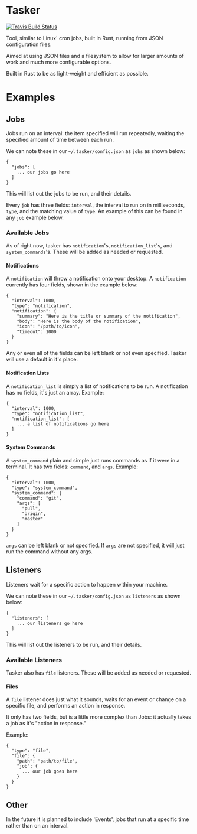 # Tasker

[![Travis Build Status](https://travis-ci.org/chasb96/tasker.svg?branch=master)](https://travis-ci.org/chasb96/tasker)

Tool, similar to Linux' cron jobs, built in Rust, running from JSON configuration files.

Aimed at using JSON files and a filesystem to allow for larger amounts of work and much more configurable options.

Built in Rust to be as light-weight and efficient as possible.

# Examples

## Jobs

Jobs run on an interval: the item specified will run repeatedly, waiting the specified amount of time between each run.

We can note these in our `~/.tasker/config.json` as `jobs` as shown below:

```
{
  "jobs": [
    ... our jobs go here
  ]
}
```

This will list out the jobs to be run, and their details.

Every `job` has three fields: `interval`, the interval to run on in milliseconds, `type`, and the matching value of `type`. An example of this can be found in any `job` example below.

### Available Jobs

As of right now, tasker has `notification`'s, `notification_list`'s, and `system_commands`'s. These will be added as needed or requested.

#### Notifications

A `notification` will throw a notification onto your desktop. A `notification` currently has four fields, shown in the example below:

```
{
  "interval": 1000,
  "type": "notification",
  "notification": {
    "summary": "Here is the title or summary of the notification",
    "body": "Here is the body of the notification",
    "icon": "/path/to/icon",
    "timeout": 1000
  }
}
```
Any or even all of the fields can be left blank or not even specified. Tasker will use a default in it's place.

#### Notification Lists

A `notification_list` is simply a list of notifications to be run. A notification has no fields, it's just an array. 
Example:

```
{
  "interval": 1000,
  "type": "notification_list",
  "notification_list": [
    ... a list of notifications go here
  ]
}
```

#### System Commands

A `system_command` plain and simple just runs commands as if it were in a terminal. It has two fields: `command`, and `args`.
Example:

```
{
  "interval": 1000,
  "type": "system_command",
  "system_command": {
    "command": "git",
    "args": [
      "pull",
      "origin",
      "master"
    ]
  }
}
```

`args` can be left blank or not specified. If `args` are not specified, it will just run the command without any args.

## Listeners

Listeners wait for a specific action to happen within your machine.

We can note these in our `~/.tasker/config.json` as `listeners` as shown below:

```
{
  "listeners": [
    ... our listeners go here
  ]
}
```

This will list out the listeners to be run, and their details.

### Available Listeners

Tasker also has `file` listeners. These will be added as needed or requested.

#### Files

A `file` listener does just what it sounds, waits for an event or change on a specific file, and performs an action in response. 

It only has two fields, but is a little more complex than Jobs: it actually takes a job as it's "action in response."

Example:
```
{
  "type": "file",
  "file": {
    "path": "path/to/file",
    "job": {
      ... our job goes here
    }
  }
}
```

## Other

In the future it is planned to include 'Events', jobs that run at a specific time rather than on an interval.

